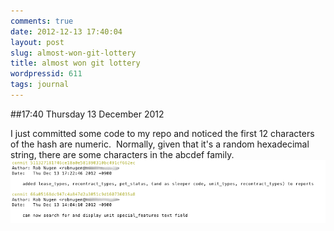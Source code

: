 ```yaml
---
comments: true
date: 2012-12-13 17:40:04
layout: post
slug: almost-won-git-lottery
title: almost won git lottery
wordpressid: 611
tags: journal
---
```


##17:40 Thursday 13 December 2012

I just committed some code to my repo and noticed the first 12 characters of the hash are numeric.  Normally, given that it's a random hexadecimal string, there are some characters in the abcdef family.
[![Screen shot 2012-12-13 at 5.26.21 PM](/images/2012/12/Screen-shot-2012-12-13-at-5.26.21-PM.png)](http://robnugen.com/blog/2012/12/13/almost-won-git-lottery/screen-shot-2012-12-13-at-5-26-21-pm/)
